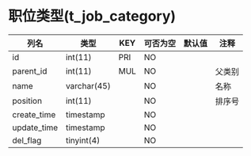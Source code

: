 # 职位类型(t_job_category)
| 列名 | 类型 | KEY | 可否为空 | 默认值 | 注释 |
| ---- | ---- | ---- | ---- | ---- | ----  |
| id | int(11) | PRI | NO |  |  |
| parent_id | int(11) | MUL | NO |  | 父类别 |
| name | varchar(45) |  | NO |  | 名称 |
| position | int(11) |  | NO |  | 排序号 |
| create_time | timestamp |  | NO |  |  |
| update_time | timestamp |  | NO |  |  |
| del_flag | tinyint(4) |  | NO |  |  |